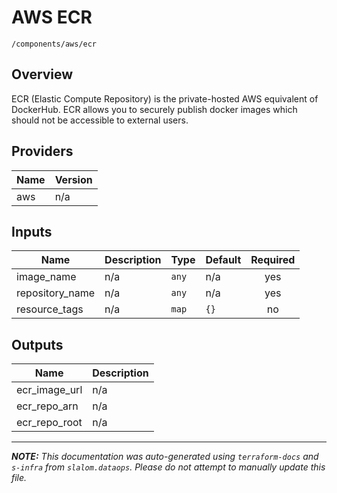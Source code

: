 
# AWS ECR

`/components/aws/ecr`

## Overview


ECR (Elastic Compute Repository) is the private-hosted AWS equivalent of DockerHub. ECR allows you to securely publish docker images which
should not be accessible to external users.

## Providers

| Name | Version |
|------|---------|
| aws | n/a |

## Inputs

| Name | Description | Type | Default | Required |
|------|-------------|------|---------|:-----:|
| image\_name | n/a | `any` | n/a | yes |
| repository\_name | n/a | `any` | n/a | yes |
| resource\_tags | n/a | `map` | `{}` | no |

## Outputs

| Name | Description |
|------|-------------|
| ecr\_image\_url | n/a |
| ecr\_repo\_arn | n/a |
| ecr\_repo\_root | n/a |

---------------------

_**NOTE:** This documentation was auto-generated using
`terraform-docs` and `s-infra` from `slalom.dataops`.
Please do not attempt to manually update this file._
